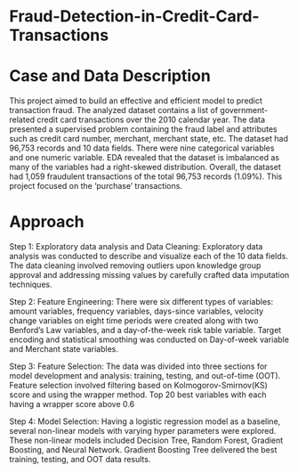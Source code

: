 # Fraud-Detection-in-Credit-Card-Transactions

# Case and Data Description
This project aimed to build an effective and efficient model to predict transaction fraud. The analyzed dataset contains a list of government-related credit card transactions over the 2010 calendar year. The data presented a supervised problem containing the fraud label and attributes such as credit card number, merchant, merchant state, etc. The dataset had 96,753 records and 10 data fields. There were nine categorical variables and one numeric variable. EDA revealed that the dataset is imbalanced as many of the variables had a right-skewed distribution. Overall, the dataset had 1,059 fraudulent transactions of the total 96,753 records (1.09%). This project focused on the ‘purchase’ transactions.

# Approach
Step 1: Exploratory data analysis and Data Cleaning:
Exploratory data analysis was conducted to describe and visualize each of the 10 data fields. The data cleaning involved removing outliers upon knowledge group approval and addressing missing values by carefully crafted data imputation techniques.

Step 2: Feature Engineering:
There were six different types of variables: amount variables, frequency variables, days-since variables, velocity change variables on eight time periods were created along with two Benford’s Law variables, and a day-of-the-week risk table variable. Target encoding and statistical smoothing was conducted on Day-of-week variable and Merchant state variables.

Step 3: Feature Selection:
The data was divided into three sections for model development and analysis: training, testing, and out-of-time (OOT). Feature selection involved filtering based on Kolmogorov-Smirnov(KS) score and using the wrapper method. Top 20 best variables with each having a wrapper score above 0.6

Step 4: Model Selection:
Having a logistic regression model as a baseline, several non-linear models with varying hyper parameters were explored. These non-linear models included Decision Tree, Random Forest, Gradient Boosting, and Neural Network. Gradient Boosting Tree delivered the best training, testing, and OOT data results.
